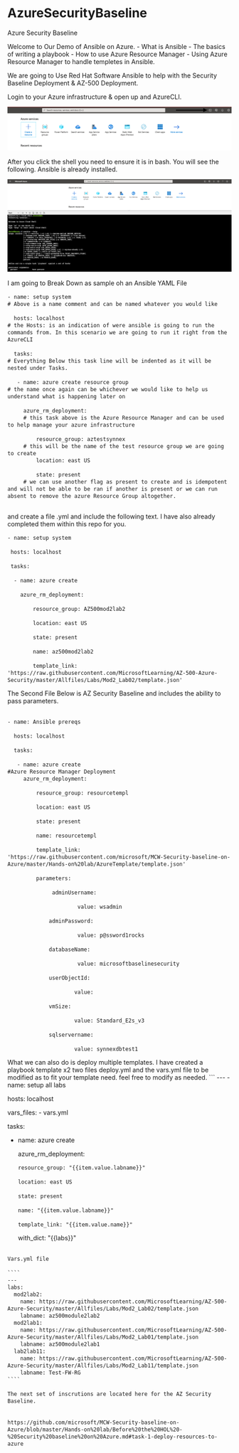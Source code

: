 # AzureSecurityBaseline
Azure Security Baseline

Welcome to Our Demo of Ansible on Azure. 
    - What is Ansible
    - The basics of writing a playbook
    - How to use Azure Resource Manager 
    - Using Azure Resource Manager to handle templetes in Ansible. 

We are going to Use Red Hat Software Ansible to help with the Security Baseline Deployment & AZ-500 Deployment. 

Login to your Azure infrastructure & open up and AzureCLI. 

![image](images/azurecli.png)

After you click the shell you need to ensure it is in bash. You will see the following. Ansible is already installed.  

![image2](images/Azureansible.png)

I am going to Break Down as sample oh an Ansible YAML File

``` 
- name: setup system 
# Above is a name comment and can be named whatever you would like

  hosts: localhost
# the Hosts: is an indication of were ansible is going to run the commands from. In this scenario we are going to run it right from the AzureCLI

  tasks:
# Everything Below this task line will be indented as it will be nested under Tasks. 

   - name: azure create resource group
# the name once again can be whichever we would like to help us understand what is happening later on

     azure_rm_deployment:
     # this task above is the Azure Resource Manager and can be used to help manage your azure infrastructure

         resource_group: aztestsynnex
     # this will be the name of the test resource group we are going to create
         location: east US
     
         state: present
     # we can use another flag as present to create and is idempotent and will not be able to be ran if another is present or we can run absent to remove the azure Resource Group altogether. 
        
```         

and create a file .yml and include the following text. I have also already completed them within this repo for you. 

 ``` 
- name: setup system

  hosts: localhost

  tasks:

   - name: azure create

     azure_rm_deployment:

         resource_group: AZ500mod2lab2

         location: east US

         state: present

         name: az500mod2lab2

         template_link: 'https://raw.githubusercontent.com/MicrosoftLearning/AZ-500-Azure-Security/master/Allfiles/Labs/Mod2_Lab02/template.json'

```
         

The Second File Below is AZ Security Baseline and includes the ability to pass parameters.


<div class="yaml"> 

```

- name: Ansible prereqs 

  hosts: localhost

  tasks:

   - name: azure create 
#Azure Resource Manager Deployment
     azure_rm_deployment:

         resource_group: resourcetempl

         location: east US

         state: present

         name: resourcetempl

         template_link: 'https://raw.githubusercontent.com/microsoft/MCW-Security-baseline-on-Azure/master/Hands-on%20lab/AzureTemplate/template.json'

         parameters:

              adminUsername:

                      value: wsadmin

             adminPassword:

                      value: p@ssword1rocks

             databaseName:

                      value: microsoftbaselinesecurity

             userObjectId:

                     value: 

             vmSize:

                     value: Standard_E2s_v3

             sqlservername:

                     value: synnexdbtest1     

```
</div>
What we can also do is deploy multiple templates. I have created a playbook template x2 two files deploy.yml and the vars.yml file to be modified as to fit your template need. feel free to modify as needed.
```
---
- name: setup all labs

  hosts: localhost

  vars_files:
    - vars.yml

  tasks:

   - name: azure create

     azure_rm_deployment:

         resource_group: "{{item.value.labname}}"

         location: east US

         state: present

         name: "{{item.value.labname}}"

         template_link: "{{item.value.name}}"

     with_dict: "{{labs}}"
     
`````  

Vars.yml file

````
---
labs:
  mod2lab2:
    name: https://raw.githubusercontent.com/MicrosoftLearning/AZ-500-Azure-Security/master/Allfiles/Labs/Mod2_Lab02/template.json
    labname: az500module2lab2
  mod2lab1:
    name: https://raw.githubusercontent.com/MicrosoftLearning/AZ-500-Azure-Security/master/Allfiles/Labs/Mod2_Lab01/template.json
    labname: az500module2lab1
  lab2lab11:
    name: https://raw.githubusercontent.com/MicrosoftLearning/AZ-500-Azure-Security/master/Allfiles/Labs/Mod2_Lab11/template.json
    labname: Test-FW-RG
````    

The next set of inscrutions are located here for the AZ Security Baseline. 


https://github.com/microsoft/MCW-Security-baseline-on-Azure/blob/master/Hands-on%20lab/Before%20the%20HOL%20-%20Security%20baseline%20on%20Azure.md#task-1-deploy-resources-to-azure
